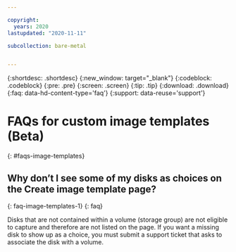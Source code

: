 ```yaml
---

copyright:
  years: 2020
lastupdated: "2020-11-11"

subcollection: bare-metal


---
```


{:shortdesc: .shortdesc}
{:new_window: target="_blank"}
{:codeblock: .codeblock}
{:pre: .pre}
{:screen: .screen}
{:tip: .tip}
{:download: .download}
{:faq: data-hd-content-type='faq'}
{:support: data-reuse='support'}

# FAQs for custom image templates (Beta)
{: #faqs-image-templates}

## Why don’t I see some of my disks as choices on the Create image template page?
{: faq-image-templates-1}
{: faq}

Disks that are not contained within a volume (storage group) are not eligible to capture and therefore are not listed on the page. If you want a missing disk to show up as a choice, you must submit a support ticket that asks to associate the disk with a volume.
